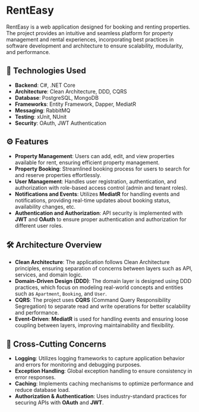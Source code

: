 # RentEasy

RentEasy is a web application designed for booking and renting properties. The project provides an intuitive and seamless platform for property management and rental experiences, incorporating best practices in software development and architecture to ensure scalability, modularity, and performance.

## 🚀 Technologies Used

- **Backend**: C#, .NET Core
- **Architecture**: Clean Architecture, DDD, CQRS
- **Database**: PostgreSQL, MongoDB
- **Frameworks**: Entity Framework, Dapper, MediatR
- **Messaging**: RabbitMQ
- **Testing**: xUnit, NUnit
- **Security**: OAuth, JWT Authentication

## ⚙️ Features

- **Property Management**: Users can add, edit, and view properties available for rent, ensuring efficient property management.
- **Property Booking**: Streamlined booking process for users to search for and reserve properties effortlessly.
- **User Management**: Handles user registration, authentication, and authorization with role-based access control (admin and tenant roles).
- **Notifications and Events**: Utilizes **MediatR** for handling events and notifications, providing real-time updates about booking status, availability changes, etc.
- **Authentication and Authorization**: API security is implemented with **JWT** and **OAuth** to ensure proper authentication and authorization for different user roles.

## 🛠️ Architecture Overview

- **Clean Architecture**: The application follows Clean Architecture principles, ensuring separation of concerns between layers such as API, services, and domain logic.
- **Domain-Driven Design (DDD)**: The domain layer is designed using DDD practices, which focus on modeling real-world concepts and entities such as `Apartment`, `Booking`, and `User`.
- **CQRS**: The project uses **CQRS** (Command Query Responsibility Segregation) to separate read and write operations for better scalability and performance.
- **Event-Driven**: **MediatR** is used for handling events and ensuring loose coupling between layers, improving maintainability and flexibility.

## 🧩 Cross-Cutting Concerns

- **Logging**: Utilizes logging frameworks to capture application behavior and errors for monitoring and debugging purposes.
- **Exception Handling**: Global exception handling to ensure consistency in error responses.
- **Caching**: Implements caching mechanisms to optimize performance and reduce database load.
- **Authorization & Authentication**: Uses industry-standard practices for securing APIs with **OAuth** and **JWT**.
